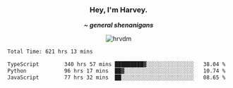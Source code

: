 <div align="center">
    <h3> Hey, I'm Harvey.</h3>
    <p><i><b>~ general shenanigans</b></i></p>
</div>

<p align="center">  <img src="https://komarev.com/ghpvc/?username=hrvdm&label=Views&color=252733&style=for-the-badge" alt="hrvdm" /> </p>

<!--START_SECTION:waka-->

```txt
Total Time: 621 hrs 13 mins

TypeScript        340 hrs 57 mins █████████▓░░░░░░░░░░░░░░░   38.04 %
Python            96 hrs 17 mins  ██▓░░░░░░░░░░░░░░░░░░░░░░   10.74 %
JavaScript        77 hrs 32 mins  ██░░░░░░░░░░░░░░░░░░░░░░░   08.65 %
```

<!--END_SECTION:waka-->
